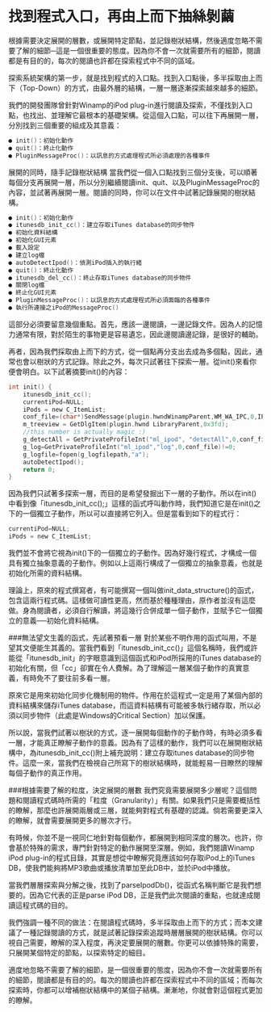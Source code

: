 # 找到程式入口，再由上而下抽絲剝繭


根據需要決定展開的層數，或展開特定節點，並記錄樹狀結構，然後適度忽略不需要了解的細節─這是一個很重要的態度。因為你不會一次就需要所有的細節，閱讀都是有目的的，每次的閱讀也許都在探索程式中不同的區域。


探索系統架構的第一步，就是找到程式的入口點。找到入口點後，多半採取由上而下（Top-Down）的方式，由最外層的結構，一層一層逐漸探索越來越多的細節。

我們的開發團隊曾針對Winamp的iPod plug-in進行閱讀及探索，不僅找到入口點，也找出、並理解它最根本的基礎架構。從這個入口點，可以往下再展開一層，分別找到三個重要的組成及其意義：
```c
● init()：初始化動作
● quit()：終止化動作
● PluginMessageProc()：以訊息的方式處理程式所必須處理的各種事件
```

展開的同時，隨手記錄樹狀結構
當我們從一個入口點找到三個分支後，可以順著每個分支再展開一層，所以分別繼續閱讀init、quit、以及PluginMessageProc的內容，並試著再展開一層。閱讀的同時，你可以在文件中試著記錄展開的樹狀結構。
```c
● init()：初始化動作
● itunesdb_init_cc()：建立存取iTunes database的同步物件
● 初始化資料結構
● 初始化GUI元素
● 載入設定
● 建立log檔
● autoDetectIpod()：偵測iPod插入的執行緒
● quit()：終止化動作
● itunesdb_del_cc()：終止存取iTunes database的同步物件
● 關閉log檔
● 終止化GUI元素
● PluginMessageProc()：以訊息的方式處理程式所必須面臨的各種事件
● 執行所連接之iPod的MessageProc()
```

這部分必須要留意幾個重點。首先，應該一邊閱讀，一邊記錄文件。因為人的記憶力通常有限，對於陌生的事物更是容易遺忘，因此邊閱讀邊記錄，是很好的輔助。

再者，因為我們採取由上而下的方式，從一個點再分支出去成為多個點，因此，通常也會以樹狀的方式記錄。除此之外，每次只試著往下探索一層。從init()來看你便會明白。以下試著摘要init()的內容：

```c
int init() {
    itunesdb_init_cc();
    currentiPod=NULL;
    iPods = new C_ItemList;
    conf_file=(char*)SendMessage(plugin.hwndWinampParent,WM_WA_IPC,0,IPC_GETINIFILE);
    m_treeview = GetDlgItem(plugin.hwnd LibraryParent,0x3fd);
    //this number is actually magic :)
    g_detectAll = GetPrivateProfileInt("ml_ipod", "detectAll",0,conf_file)!=0;
    g_log=GetPrivateProfileInt("ml_ipod","log",0,conf_file)!=0;
    g_logfile=fopen(g_logfilepath,"a");
    autoDetectIpod();
    return 0;
}

```

因為我們只試著多探索一層，而目的是希望發掘出下一層的子動作。所以在init()中看到像「itunesdb_init_cc();」這樣的函式呼叫動作時，我們知道它是在init()之下的一個獨立子動作，所以可以直接將它列入。但是當看到如下的程式行：

```c
currentiPod=NULL;
iPods = new C_ItemList;
```

我們並不會將它視為init()下的一個獨立的子動作。因為好幾行程式，才構成一個具有獨立抽象意義的子動作。例如以上這兩行構成了一個獨立的抽象意義，也就是初始化所需的資料結構。

理論上，原來的程式撰寫者，有可能撰寫一個叫做init_data_structure()的函式，包含這兩行程式碼。這樣做可讀性更高，然而基於種種理由，原作者並沒有這麼做。身為閱讀者，必須自行解讀，將這幾行合併成單一個子動作，並賦予它一個獨立的意義──初始化資料結構。

###無法望文生義的函式，先試著預看一層
對於某些不明作用的函式叫用，不是望其文便能生其義的。當我們看到「itunesdb_init_cc()」這個名稱時，我們或許能從「itunesdb_init」的字眼意識到這個函式和iPod所採用的iTunes database的初始化有關，但「cc」卻實在令人費解。為了理解這一層某個子動作的真實意義，有時免不了要往前多看一層。

原來它是用來初始化同步化機制用的物件。作用在於這程式一定是用了某個內部的資料結構來儲存iTunes database，而這資料結構有可能被多執行緒存取，所以必須以同步物件（此處是Windows的Critical Section）加以保護。

所以說，當我們試著以樹狀的方式，逐一展開每個動作的子動作時，有時必須多看一層，才能真正瞭解子動作的意義。因為有了這樣的動作，我們可以在展開樹狀結構中，為itunesdb_init_cc()附上補充說明：建立存取itunes database的同步物件。這麼一來，當我們在檢視自己所寫下的樹狀結構時，就能輕易一目瞭然的理解每個子動作的真正作用。

###根據需要了解的粒度，決定展開的層數
我們究竟需要展開多少層呢？這個問題和閱讀程式碼時所需的「粒度（Granularity）」有關。如果我們只是需要概括性的瞭解，那麼也許展開兩層或三層，就能夠對程式有基礎的認識。倘若需要更深入的瞭解，就會需要展開更多的層次才行。

有時候，你並不是一視同仁地針對每個動作，都展開到相同深度的層次。也許，你會基於特殊的需求，專門針對特定的動作展開至深層。例如，我們閱讀Winamp iPod plug-in的程式目錄，其實是想從中瞭解究竟應該如何存取iPod上的iTunes DB，使我們能夠將MP3歌曲或播放清單加至此DB中，並於iPod中播放。

當我們層層探索與分解之後，找到了parseIpodDb()，從函式名稱判斷它是我們想要的。因為它代表的正是parse iPod DB，正是我們此次閱讀的重點，也就達成閱讀這程式碼的目的。

我們強調一種不同的做法：在閱讀程式碼時，多半採取由上而下的方式；而本文建議了一種記錄閱讀的方式，就是試著記錄探索追蹤時層層展開的樹狀結構。你可以視自己需要，瞭解的深入程度，再決定要展開的層數。你更可以依據特殊的需要，只展開某個特定的節點，以探索特定的細目。

適度地忽略不需要了解的細節，是一個很重要的態度，因為你不會一次就需要所有的細節，閱讀都是有目的的。每次的閱讀也許都在探索程式中不同的區域；而每次探索時，你都可以增補樹狀結構中的某個子結構。漸漸地，你就會對這個程式更加的瞭解。